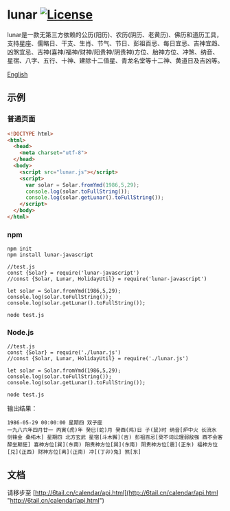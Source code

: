 # lunar [![License](https://img.shields.io/badge/license-MIT-4EB1BA.svg?style=flat-square)](https://github.com/6tail/lunar-javascript/blob/master/LICENSE)

lunar是一款无第三方依赖的公历(阳历)、农历(阴历、老黄历)、佛历和道历工具，支持星座、儒略日、干支、生肖、节气、节日、彭祖百忌、每日宜忌、吉神宜趋、凶煞宜忌、吉神(喜神/福神/财神/阳贵神/阴贵神)方位、胎神方位、冲煞、纳音、星宿、八字、五行、十神、建除十二值星、青龙名堂等十二神、黄道日及吉凶等。

[English](https://github.com/6tail/lunar-javascript/blob/master/README_EN.md)

## 示例

### 普通页面

```html
<!DOCTYPE html>
<html>
  <head>
    <meta charset="utf-8">
  </head>
  <body>
    <script src="lunar.js"></script>
    <script>
      var solar = Solar.fromYmd(1986,5,29);
      console.log(solar.toFullString());
      console.log(solar.getLunar().toFullString());
    </script>
  </body>
</html>
```

### npm

    npm init
    npm install lunar-javascript
     
    //test.js
    const {Solar} = require('lunar-javascript')
    //const {Solar, Lunar, HolidayUtil} = require('lunar-javascript')
     
    let solar = Solar.fromYmd(1986,5,29);
    console.log(solar.toFullString());
    console.log(solar.getLunar().toFullString());
     
    node test.js

### Node.js

    //test.js
    const {Solar} = require('./lunar.js')
    //const {Solar, Lunar, HolidayUtil} = require('./lunar.js')
     
    let solar = Solar.fromYmd(1986,5,29);
    console.log(solar.toFullString());
    console.log(solar.getLunar().toFullString());
     
    node test.js

输出结果：

    1986-05-29 00:00:00 星期四 双子座
    一九八六年四月廿一 丙寅(虎)年 癸巳(蛇)月 癸酉(鸡)日 子(鼠)时 纳音[炉中火 长流水 剑锋金 桑柘木] 星期四 北方玄武 星宿[斗木獬](吉) 彭祖百忌[癸不词讼理弱敌强 酉不会客醉坐颠狂] 喜神方位[巽](东南) 阳贵神方位[巽](东南) 阴贵神方位[震](正东) 福神方位[兑](正西) 财神方位[离](正南) 冲[(丁卯)兔] 煞[东]

## 文档

请移步至 [http://6tail.cn/calendar/api.html](http://6tail.cn/calendar/api.html "http://6tail.cn/calendar/api.html")
